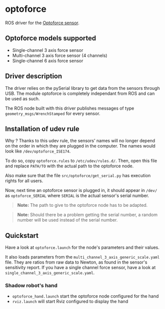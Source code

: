 # optoforce

ROS driver for the [Optoforce sensor](http://optoforce.com/3dsensor/).

## Optoforce models supported

- Single-channel 3 axis force sensor
- Multi-channel 3 axis force sensor (4 channels)
- Single-channel 6 axis force sensor

## Driver description

The driver relies on the pySerial library to get data from the sensors through USB. The module optoforce is completely independant from ROS and can be used as such.

The ROS node built with this driver publishes messages of type `geometry_msgs/WrenchStamped` for every sensor.

## Installation of udev rule
Why ? Thanks to this udev rule, the sensors' names will no longer depend on the order in which they are plugged in the computer. The names would look like `/dev/optoforce_ISE174`.

To do so, copy `optoforce.rules` to `/etc/udev/rules.d/`. Then, open this file and replace `PATH/TO` with the actual path to the optoforce node.

Also make sure that the file `src/optoforce/get_serial.py` has execution rights for all users.

Now, next time an optoforce sensor is plugged in, it should appear in `/dev/` as `optoforce_SERIAL` where `SERIAL` is the actual sensor's serial number.

> **Note:** The path to give to the optoforce node has to be adapted.


> **Note:** Should there be a problem getting the serial number, a random number will be used instead of the serial number.

## Quickstart

Have a look at `optoforce.launch` for the node's parameters and their values.

It also loads parameters from the `multi_channel_3_axis_generic_scale.yaml` file. They are ratios from raw data to Newton, as found in the sensor's sensitivity report. If you have a single channel force sensor, have a look at `single_channel_3_axis_generic_scale.yaml`.

### Shadow robot's hand

- `optoforce_hand.launch` start the optoforce node configured for the hand
- `rviz.launch` will start Rviz configured to display the hand